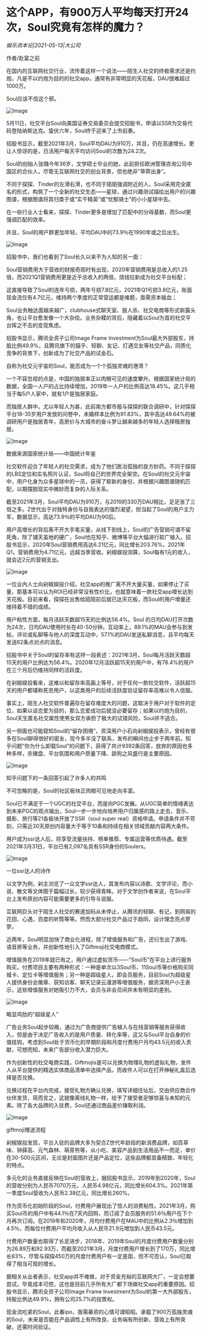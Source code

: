 # 这个APP，有900万人平均每天打开24次，Soul究竟有怎样的魔力？

*娱乐资本论|2021-05-13|大公司*

作者/赴宴之前

在国内的互联网社交行业，流传着这样一个说法——陌生人社交的终极需求还是约炮，凡是不以约炮为目的的社交app，通常有非常明显的天花板，DAU很难超过1000万。

Soul应该不信这个邪。

![Image](https://inews.gtimg.com/newsapp_bt/0/13519223794/641)

5月11日，社交平台Soul向美国证券交易委员会提交招股书，申请以SSR为交易代码登陆纳斯达克。蛰伏六年，Soul终于迎来了上市前奏。

招股书显示，截至2021年3月，Soul平均DAU为910万，并且，仍在高速增长。更让人惊讶的是，日活用户每天平均访问Soul的次数为24.2次。

Soul的创始人张璐今年36岁，文学硕士毕业的她，此前担任欧洲管理咨询公司中国区的合伙人，尽管无互联网社交的创业背景，但也绝非“草莽出身”。

不同于探探、Tinder的左滑右滑，也不同于陌陌强调附近的人，Soul采用完全匿名的形式，构筑了一个全新的社交生态——星球，通过兴趣测试描绘出用户的兴趣图谱，根据图谱将其归类于或“实干精英”或“忧郁骑士”的小小星球中去。

在一些行业人士看来，探探、Tinder更多是增加了匹配中的分母基数，而Soul更强调匹配的效率。

并且，Soul的用户群更加年轻，平均DAU中的73.9％在1990年或之后出生。

![Image](https://inews.gtimg.com/newsapp_bt/0/13519223806/641)

招股书中，我们也看到了Soul长久以来不为人知的另一面：

Soul营销费用大于营收的财报奇观时有出现，2020年营销费用是总收入的1.25倍，而2021Q1营销费用更是近乎总收入的两倍，烧钱拉新成为社交平台标配；

这直接导致了Soul的连年亏损，两年亏损7.8亿元，2021年Q1亏损3.8亿元，账面现金流仅有4.7亿元，维持两个季度的正常营运都是难题，亟需资本输血；

Soul业务触达面越来越广，clubhouse式聊天室、狼人杀、社交电商等形式崭露头角，也让平台愈发像一个大杂烩。业务杂糅的背后，隐藏着以Soul为首的社交平台挥之不去的变现焦虑。

招股书显示，腾讯全资子公司Image Frame Investment为Soul最大外部股东，持股比例49.9%，且腾讯旗下的猫乎、轻聊、友记、灯遇交友等社交产品，同质化竞争的背景下，创新成为了社交产品的试金石。

自称为社交元宇宙的Soul，能否成为一个个孤独灵魂的港湾？

一个不容忽视的点是，中国的独居率正以肉眼可见的速度攀升。根据国家统计局的数据，全国一人户的占比持续增加，2019年一人户的比例高达18.45%。这几乎相当于每5户人家中，就有1户是独居家庭。

而独居人群中，尤以年轻人为甚，此前南方都市报与探探的联合调研中，针对探探平台18-35岁用户发放的问卷中，未婚样本比例为91.83%，其中高达49.64%的被调研用户是独居青年，高房价与大城市的奋斗梦让越来越多的年轻人选择租房独居。

![Image](https://inews.gtimg.com/newsapp_bt/0/13519223790/641)

数据来源国家统计局——中国统计年鉴

社交软件迎合了年轻人的社交需求，成为了他们医治孤独的良方妙药。不同于探探的LBS定位和实名照片认证，Soul将自己的世界完全架空。在Soul的社交元宇宙中，用户化身为众多星球中的一员，获得了崭新的身份，并根据兴趣图谱随机匹配，以期摆脱现实中微妙而复杂的人际关系。

截至2021年3月，Soul平均DAU为910万，与2019的330万DAU相比，足足涨了三倍之多。Z世代出于对独特身份与自我表达的强烈渴望，担当起了Soul的用户主力军，数据显示，高达73.9％的平均DAU为90后。

用户高增长的背后离不开大手笔买量，从线下到线上，Soul的广告营销可谓不留死角，除了铺天盖地的硬广，Soul也在知乎、微博等平台大幅进行软广植入。招股书显示，2020年Soul营销费用高达6.21亿元，同比增长203.76%，2021年Q1，营销费用为4.71亿元，远超当季营收。剁椒娱投测算，Soul每有1元的收入，就会近2元的营销支出。

![Image](https://inews.gtimg.com/newsapp_bt/0/13519223804/641)

一位业内人士向剁椒娱投介绍，社交app的推广离不开大量买量，如果停止了买量，那基本可以认为ROI已经非常没有性价比，也就意味着一款社交app增长达到天花板。目前来看，探探在出售给陌陌前后就已达天花板，而Soul的用户增量还维持着不错的成绩。

用户粘性方面，每月活跃天数超15天的比例达56.4%。Soul 的日均DAU打开次数为24次，日均DAU使用时长在40-50分钟。互动率上，89.1%的MAU会参与到发帖，评论或私聊等与他人的深度互动中，57.1%的DAU发送私聊消息，且平均每天发送62条点对点的消息。

招股书中关于Soul的留存率有这样一段表述：2021年3月，Soul每月活跃天数超15天的用户比例达为56.4%。2020年12月活跃超15天的用户中，有78.4%的用户在三个月后仍维持同样的活跃度。

在剁椒娱投看来，这难以和留存率高画上等号，对于任何一款社交软件，活跃超15天的用户都堪称死忠用户，以这类用户的后续活跃度验证留存率高难以令人信服。

事实上，陌生人社交软件普遍存在留存难度大的问题，这取决于用户对于软件的定位，如果以谈恋爱为目的，那么恋爱成功后就没必要留存；如果以约炮为目的，Soul天生匿名社交属性使男女双方承担了极大的试错风险，Soul并不适合。

另一侧面也可能窥知Soul的“留存困境”，资深用户小石向剁椒娱投表示，曾经有很多在Soul聊得很好的密友，现今多半没了联系，发布的瞬间也止步于两年前。知乎问题“你为什么卸载Soul”的问题下，获得了共计9392条回答，放弃的原因也多种多样，杀猪盘、平台氛围和用户质量下降、舔狗之风盛行是主要原因。

![Image](https://inews.gtimg.com/newsapp_bt/0/13519223819/641)

知乎问题下的一条回答引起了许多人的共鸣

不可忽略的是，Soul的社区板块正肉眼可见地走向丰富。

Soul已不满足于一个UGC的社交平台，而是向PGC发展。从UGC简单的情绪表达到未来PGC的观点输出，Soul一步一步地向培养用户归属感的路上走去，音乐、摄影、旅行等21各板块开放了SSR（soul super real）资格申请。申请条件并不苛刻，只需近30天原创内容量大于等于10条和持续在相关领域贡献内容两大条件。

用户成为ssr达人后，将享受流量扶持、榜单推荐、专属运营等优质待遇。截至2021年3月31日，平台已有2,097名具有SSR身份的Soulers。

![Image](https://inews.gtimg.com/newsapp_bt/0/13519223792/641)

一位ssr达人的诗作

以文学为例，剁主浏览了一众文学ssr达人，其发布内容以诗歌、文学评论，而小说、散文等文体囿于篇幅过长，较少获得青睐。对于文学创作者来说，在Soul平台上发布原创内容可能需要更多的引导与说服。

互联网巨头对于陌生人社交的赛道加码从未停止，从腾讯的轻聊、有记，到网易的花田、心遇，百度的听筒等等。然而大部分社交产品过于趋同，设计理念亮点寥寥。

近两年，Soul明显加快了商业化进程，除了增值服务和广告，还衍生出了游戏、语音房等业务，并创新性地引入了Giftmoji社交电商模式。

增值服务在2019年就已有之，用户通过虚拟货币——“Soul币”在平台上进行服务购买。付费项目主要有两种形式：一种是单次以3Soul币、11Soul币等价格购买同城卡、定位卡等增值服务；另一种是超级星人，即会员服务，目前Soul为超级星人提供身份会徽章、获知访客、聊天记录云漫游等增值服务，据资深用户小王表示，这些增值服务对她吸引力不大，会员与非会员间并未有明显的差别。

![Image](https://inews.gtimg.com/newsapp_bt/0/13519223807/641)

略显鸡肋的“超级星人”

广告业务Soul起步较晚，通过为广告商提供广告植入与在线营销等服务获得收入，但是由于决定广告收入的是用户质量、转化率等，这又与Soul平台自身的价值挂钩，考虑到Soul处于货币化的早期阶段和月度付费用户月均43.5元的收入贡献，可想而知，未来广告部分收入潜力巨大。

作为创新性的社交电商实践，Giftmojis是可以兑换为物理礼物的虚拟礼物，发件人从平台提供的精选实体商品清单中选择产品，而收件人可以在打开神秘礼盒后选择是否兑换。

兑换过程在平台内完成，接受礼物方确认兑换，填写详细住址后，交由供应商合作伙伴发货，简而言之，这就像离线礼物一样，给予了接受者足够惊喜与未知的元素。除了各大品牌的入驻费，Soul还通过商品差价赚取利润。

![Image](https://inews.gtimg.com/newsapp_bt/0/13519223810/641)

giftmoji赠送流程

剁椒娱投发现，平台入驻的品牌大多为契合Z世代年龄段的新消费品牌，如百草味、钟薛高、元气森林、萌芽熊等，从小吃、美容产品到生活用品不一而足，单价在30-500元区间，无论是封面图片还是产品定位，这些品牌都具备精致、年轻化的特点。

多元化的业务直接反映在Soul的营收上，据招股书显示，2019年到2020年，Soul的营收分别为人民币7070万元，人民币4.98亿元，同比增长604.3%。2021年第一季度Soul营收为人民币2.38亿元，同比增长260%。

作为货币化初始阶段的Soul，付费用户展现出了惊人的消费粘性。2021年3月，购买Soul币的用户中有44.1％在7天内回购，而订阅了会员服务的51.6％用户在下个月再次订阅。在2019年和2020年，月均付费用户在MAU中的比例从2.3％增加到4.5％，而每位付费用户平均月收入从人民币21.9元增加到人民币43.5元。

付费用户数量也取得了长足进步，2018年、2019年Soul的月度付费用户数量分别为26.89万和92.93万，而截至2021年3月，月度付费用户增长到了170万，同比增长83%，尽管与探探450万的月度付费用户有一定差距，但不可否认，Soul已取得了相当可观的增长。

据相关从业者表示，社交app并不难做，对于资金充裕的互联网大厂，一定会想要尝试，毕竟成本可控，这也是目前几乎所有大厂都下场做社交app的重要原因。招股书显示，腾讯全资子公司Image Frame Investment为Soul的第一大外部股东，持股比例达49.9%，拥有公司25.7%的投票权。

现金流吃紧的Soul，此番ipo，亟需募资的心情可谓昭昭。承载了900万孤独灵魂的Soul，未来是否能在产品调性上有所改良、业务端有所创新、营收上有所突破，还需时间验证。

